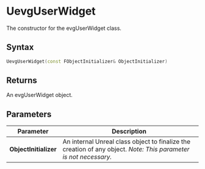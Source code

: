 # UevgUserWidget
The constructor for the evgUserWidget class.

## Syntax
```cpp
UevgUserWidget(const FObjectInitializer& ObjectInitializer)
```

## Returns
An evgUserWidget object.  

## Parameters
|Parameter              |Description                                                                                                        |
|-----------------------|-------------------------------------------------------------------------------------------------------------------|
|**ObjectInitializer**  |An internal Unreal class object to finalize the creation of any object. *Note: This parameter is not necessary.*   |